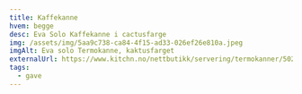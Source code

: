 ```yaml
---
title: Kaffekanne
hvem: begge
desc: Eva Solo Kaffekanne i cactusfarge
img: /assets/img/5aa9c738-ca84-4f15-ad33-026ef26e810a.jpeg
imgAlt: Eva solo Termokanne, kaktusfarget
externalUrl: https://www.kitchn.no/nettbutikk/servering/termokanner/502832/
tags:
  - gave
---
```

